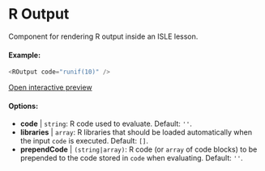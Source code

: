 # R Output

Component for rendering R output inside an ISLE lesson.

#### Example:

``` js
<ROutput code="runif(10)" />
```

[Open interactive preview](https://isle.heinz.cmu.edu/components/r-output/)

#### Options:

* __code__ | `string`: R code used to evaluate. Default: `''`.
* __libraries__ | `array`: R libraries that should be loaded automatically when the input `code` is executed. Default: `[]`.
* __prependCode__ | `(string|array)`: R code (or `array` of code blocks) to be prepended to the code stored in `code` when evaluating. Default: `''`.
